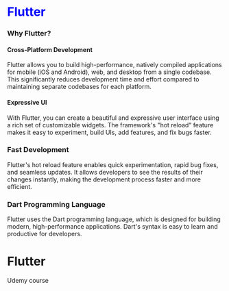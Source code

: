 # <span style="color:blue">Flutter</span>

### **Why Flutter?**

#### **Cross-Platform Development**

Flutter allows you to build high-performance, natively compiled applications for mobile (iOS and Android), web, and desktop from a single codebase. This significantly reduces development time and effort compared to maintaining separate codebases for each platform.

#### **Expressive UI**

With Flutter, you can create a beautiful and expressive user interface using a rich set of customizable widgets. The framework's "hot reload" feature makes it easy to experiment, build UIs, add features, and fix bugs faster.

### **Fast Development**

Flutter's hot reload feature enables quick experimentation, rapid bug fixes, and seamless updates. It allows developers to see the results of their changes instantly, making the development process faster and more efficient.

### **Dart Programming Language**

Flutter uses the Dart programming language, which is designed for building modern, high-performance applications. Dart's syntax is easy to learn and productive for developers.

# Flutter
Udemy course
